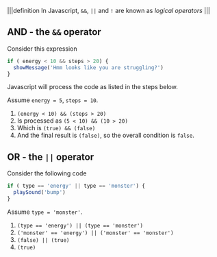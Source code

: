 |||definition
In Javascript, `&&`, `||` and `!` are known as *logical operators*
|||

## AND - the `&&` operator
Consider this expression

```javascript
if ( energy < 10 && steps > 20) {
  showMessage('Hmm looks like you are struggling?')
}
```

Javascript will process the code as listed in the steps below. 

Assume `energy = 5`, `steps = 10`.

1. `(energy < 10) && (steps > 20)`
1. Is processed as `(5 < 10) && (10 > 20)`
1. Which is `(true) && (false)`
1. And the final result is `(false)`, so the overall condition is `false`.

## OR - the `||` operator
Consider the following code

```javascript
if ( type == 'energy' || type == 'monster') {
  playSound('bump')
}
```

Assume `type = 'monster'`.

1. `(type == 'energy') || (type == 'monster')`
1. `('monster' == 'energy') || ('monster' == 'monster')`
1. `(false) || (true)`
1. `(true)`

